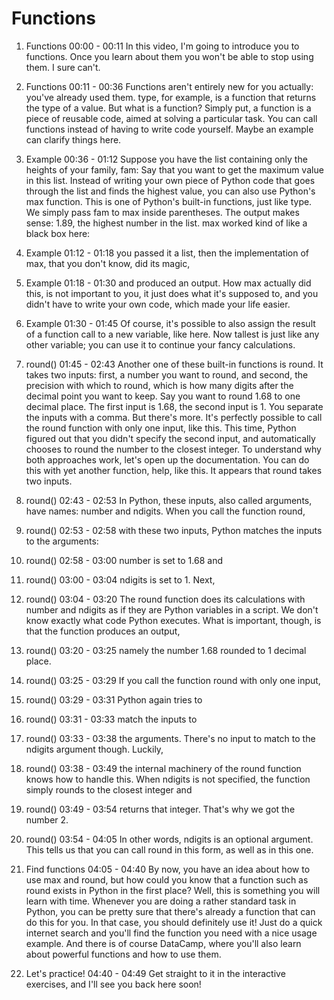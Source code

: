 # Functions

1. Functions
00:00 - 00:11
In this video, I'm going to introduce you to functions. Once you learn about them you won't be able to stop using them. I sure can't.

2. Functions
00:11 - 00:36
Functions aren't entirely new for you actually: you've already used them. type, for example, is a function that returns the type of a value. But what is a function? Simply put, a function is a piece of reusable code, aimed at solving a particular task. You can call functions instead of having to write code yourself. Maybe an example can clarify things here.

3. Example
00:36 - 01:12
Suppose you have the list containing only the heights of your family, fam: Say that you want to get the maximum value in this list. Instead of writing your own piece of Python code that goes through the list and finds the highest value, you can also use Python's max function. This is one of Python's built-in functions, just like type. We simply pass fam to max inside parentheses. The output makes sense: 1.89, the highest number in the list. max worked kind of like a black box here:

4. Example
01:12 - 01:18
you passed it a list, then the implementation of max, that you don't know, did its magic,

5. Example
01:18 - 01:30
and produced an output. How max actually did this, is not important to you, it just does what it's supposed to, and you didn't have to write your own code, which made your life easier.

6. Example
01:30 - 01:45
Of course, it's possible to also assign the result of a function call to a new variable, like here. Now tallest is just like any other variable; you can use it to continue your fancy calculations.

7. round()
01:45 - 02:43
Another one of these built-in functions is round. It takes two inputs: first, a number you want to round, and second, the precision with which to round, which is how many digits after the decimal point you want to keep. Say you want to round 1.68 to one decimal place. The first input is 1.68, the second input is 1. You separate the inputs with a comma. But there's more. It's perfectly possible to call the round function with only one input, like this. This time, Python figured out that you didn't specify the second input, and automatically chooses to round the number to the closest integer. To understand why both approaches work, let's open up the documentation. You can do this with yet another function, help, like this. It appears that round takes two inputs.

8. round()
02:43 - 02:53
In Python, these inputs, also called arguments, have names: number and ndigits. When you call the function round,

9. round()
02:53 - 02:58
with these two inputs, Python matches the inputs to the arguments:

10. round()
02:58 - 03:00
number is set to 1.68 and

11. round()
03:00 - 03:04
ndigits is set to 1. Next,

12. round()
03:04 - 03:20
The round function does its calculations with number and ndigits as if they are Python variables in a script. We don't know exactly what code Python executes. What is important, though, is that the function produces an output,

13. round()
03:20 - 03:25
namely the number 1.68 rounded to 1 decimal place.

14. round()
03:25 - 03:29
If you call the function round with only one input,

15. round()
03:29 - 03:31
Python again tries to

16. round()
03:31 - 03:33
match the inputs to

17. round()
03:33 - 03:38
the arguments. There's no input to match to the ndigits argument though. Luckily,

18. round()
03:38 - 03:49
the internal machinery of the round function knows how to handle this. When ndigits is not specified, the function simply rounds to the closest integer and

19. round()
03:49 - 03:54
returns that integer. That's why we got the number 2.

20. round()
03:54 - 04:05
In other words, ndigits is an optional argument. This tells us that you can call round in this form, as well as in this one.

21. Find functions
04:05 - 04:40
By now, you have an idea about how to use max and round, but how could you know that a function such as round exists in Python in the first place? Well, this is something you will learn with time. Whenever you are doing a rather standard task in Python, you can be pretty sure that there's already a function that can do this for you. In that case, you should definitely use it! Just do a quick internet search and you'll find the function you need with a nice usage example. And there is of course DataCamp, where you'll also learn about powerful functions and how to use them.

22. Let's practice!
04:40 - 04:49
Get straight to it in the interactive exercises, and I'll see you back here soon!


